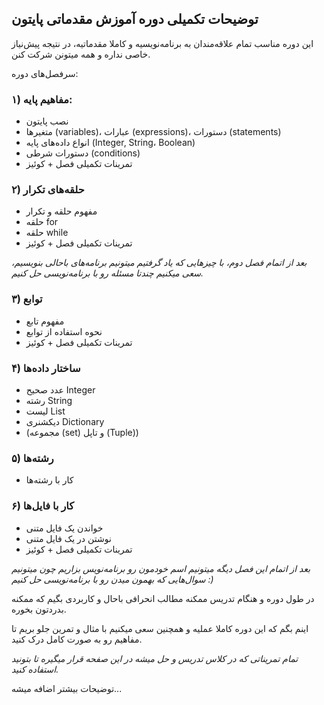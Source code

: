 ## توضیحات تکمیلی دوره آموزش مقدماتی پایتون

این دوره مناسب تمام علاقه‌مندان به برنامه‌نویسیه و کاملا مقدماتیه، در نتیجه پیش‌نیاز خاصی نداره و همه میتونن شرکت کنن.

سرفصل‌های دوره:

### ۱) مفاهیم پایه:  
  - نصب پایتون  
  - متغیرها (variables)، عبارات (expressions)، دستورات (statements)  
  - انواع داده‌های پایه (Integer, String، Boolean)  
  - دستورات شرطی (conditions)  
  - تمرینات تکمیلی فصل + کوئیز  

### ۲) حلقه‌های تکرار  
  - مفهوم حلقه و تکرار  
  - حلقه for  
  - حلقه while  
  - تمرینات تکمیلی فصل + کوئیز  

*بعد از اتمام فصل دوم، با چیزهایی که یاد گرفتیم میتونیم برنامه‌های باحالی بنویسیم، سعی میکنیم چندتا مسئله رو با برنامه‌نویسی حل کنیم.*  

### ۳) توابع  
  - مفهوم تابع  
  - نحوه استفاده از توابع  
  - تمرینات تکمیلی فصل + کوئیز  

### ۴) ساختار داده‌ها  
  - عدد صحیح Integer  
  - رشته String  
  - لیست List  
  - دیکشنری Dictionary  
  - (مجموعه (set) و تاپل (Tuple))  

### ۵) رشته‌ها  
  - کار با رشته‌ها  

### ۶) کار با فایل‌ها  
  - خواندن یک فایل متنی  
  - نوشتن در یک فایل متنی  
  - تمرینات تکمیلی فصل + کوئیز

_بعد از اتمام این فصل دیگه میتونیم اسم خودمون رو برنامه‌نویس بزاریم چون میتونیم سوال‌هایی که بهمون میدن رو با برنامه‌نویسی حل کنیم :)_


در طول دوره و هنگام تدریس ممکنه مطالب انحرافی باحال و کاربردی بگیم که ممکنه بدردتون بخوره.  

اینم بگم که این دوره کاملا عملیه و همچنین سعی میکنیم با مثال و تمرین جلو بریم تا مفاهیم رو به صورت کامل درک کنید.  

*تمام تمریناتی که در کلاس تدریس و حل میشه در این صفحه قرار میگیره تا بتونید استفاده کنید.*  


توضیحات بیشتر اضافه میشه...

